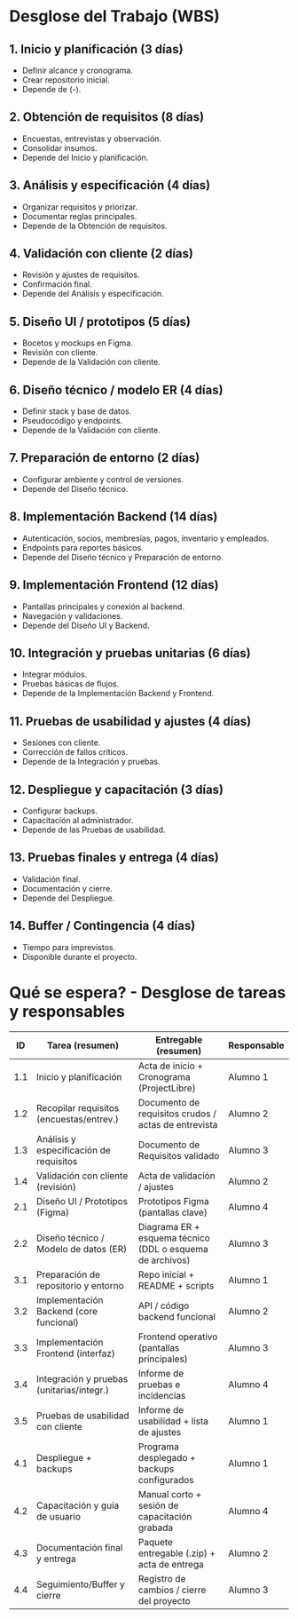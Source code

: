 # Desglose del Trabajo (WBS)

## 1. Inicio y planificación (3 días)
- Definir alcance y cronograma.
- Crear repositorio inicial.
- Depende de (-).

## 2. Obtención de requisitos (8 días)
- Encuestas, entrevistas y observación.
- Consolidar insumos.
- Depende del Inicio y planificación.

## 3. Análisis y especificación (4 días)
- Organizar requisitos y priorizar.
- Documentar reglas principales.
- Depende de la Obtención de requisitos.

## 4. Validación con cliente (2 días)
- Revisión y ajustes de requisitos.
- Confirmación final.
- Depende del Análisis y especificación.

## 5. Diseño UI / prototipos (5 días)
- Bocetos y mockups en Figma.
- Revisión con cliente.
- Depende de la Validación con cliente.

## 6. Diseño técnico / modelo ER (4 días)
- Definir stack y base de datos.
- Pseudocódigo y endpoints.
- Depende de la Validación con cliente.

## 7. Preparación de entorno (2 días)
- Configurar ambiente y control de versiones.
- Depende del Diseño técnico.

## 8. Implementación Backend (14 días)
- Autenticación, socios, membresías, pagos, inventario y empleados.
- Endpoints para reportes básicos.
- Depende del Diseño técnico y Preparación de entorno.

## 9. Implementación Frontend (12 días)
- Pantallas principales y conexión al backend.
- Navegación y validaciones.
- Depende del Diseño UI y Backend.

## 10. Integración y pruebas unitarias (6 días)
- Integrar módulos.
- Pruebas básicas de flujos.
- Depende de la Implementación Backend y Frontend.

## 11. Pruebas de usabilidad y ajustes (4 días)
- Sesiones con cliente.
- Corrección de fallos críticos.
- Depende de la Integración y pruebas.

## 12. Despliegue y capacitación (3 días)
- Configurar backups.
- Capacitación al administrador.
- Depende de las Pruebas de usabilidad.

## 13. Pruebas finales y entrega (4 días)
- Validación final.
- Documentación y cierre.
- Depende del Despliegue.

## 14. Buffer / Contingencia (4 días)
- Tiempo para imprevistos.
- Disponible durante el proyecto.



# Qué se espera? - Desglose de tareas y responsables

| ID   | Tarea (resumen)                                    | Entregable (resumen)                                         | Responsable |
|------|----------------------------------------------------|-------------------------------------------------------------|-------------|
| 1.1  | Inicio y planificación                            | Acta de inicio + Cronograma (ProjectLibre)                   | Alumno 1    |
| 1.2  | Recopilar requisitos (encuestas/entrev.)           | Documento de requisitos crudos / actas de entrevista         | Alumno 2    |
| 1.3  | Análisis y especificación de requisitos            | Documento de Requisitos validado                             | Alumno 3    |
| 1.4  | Validación con cliente (revisión)                 | Acta de validación / ajustes                                 | Alumno 2    |
| 2.1  | Diseño UI / Prototipos (Figma)                    | Prototipos Figma (pantallas clave)                           | Alumno 4    |
| 2.2  | Diseño técnico / Modelo de datos (ER)             | Diagrama ER + esquema técnico (DDL o esquema de archivos)    | Alumno 3    |
| 3.1  | Preparación de repositorio y entorno              | Repo inicial + README + scripts                              | Alumno 1    |
| 3.2  | Implementación Backend (core funcional)           | API / código backend funcional                               | Alumno 2    |
| 3.3  | Implementación Frontend (interfaz)                | Frontend operativo (pantallas principales)                   | Alumno 3    |
| 3.4  | Integración y pruebas (unitarias/integr.)         | Informe de pruebas e incidencias                             | Alumno 4    |
| 3.5  | Pruebas de usabilidad con cliente                  | Informe de usabilidad + lista de ajustes                     | Alumno 1    |
| 4.1  | Despliegue + backups                               | Programa desplegado + backups configurados                 | Alumno 1    |
| 4.2  | Capacitación y guía de usuario                    | Manual corto + sesión de capacitación grabada                | Alumno 4    |
| 4.3  | Documentación final y entrega                     | Paquete entregable (.zip) + acta de entrega                  | Alumno 2    |
| 4.4  | Seguimiento/Buffer y cierre                       | Registro de cambios / cierre del proyecto                    | Alumno 3    |




